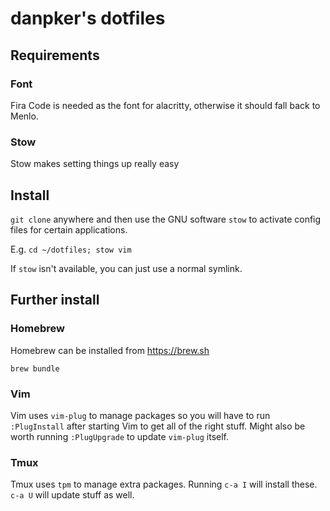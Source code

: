 # danpker's dotfiles

## Requirements

### Font

Fira Code is needed as the font for alacritty, otherwise it should fall back to
Menlo.

### Stow

Stow makes setting things up really easy

## Install

`git clone` anywhere and then use the GNU software `stow` to activate config
files for certain applications.

E.g. `cd ~/dotfiles; stow vim`

If `stow` isn't available, you can just use a normal symlink.

## Further install

### Homebrew

Homebrew can be installed from https://brew.sh

`brew bundle`

### Vim

Vim uses `vim-plug` to manage packages so you will have to run `:PlugInstall`
after starting Vim to get all of the right stuff. Might also be worth running
`:PlugUpgrade` to update `vim-plug` itself.

### Tmux

Tmux uses `tpm` to manage extra packages. Running `c-a I` will install these.
`c-a U` will update stuff as well.
